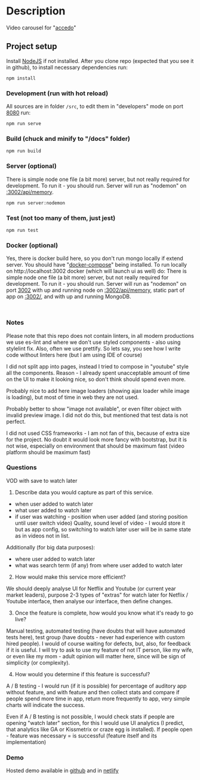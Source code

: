 # Description
Video carousel for "[accedo](https://www.accedo.tv)"

## Project setup
Install [NodeJS](https://nodejs.org/) if not installed. After you clone repo (expected that you see it in github), to install necessary dependencies run:
```
npm install
```

### Development (run with hot reload)
All sources are in folder `/src`, to edit them in "developers" mode on port [8080](http://localhost:8080) run:
```
npm run serve
```

### Build (chuck and minify to "/docs" folder)
```
npm run build
```

### Server (optional)
There is simple node one file (a bit more) server, but not really required for development. To run it - you should run. Server will run as "nodemon" on [:3002/api/memory](http://localhost:3002/api/memory).
```
npm run server:nodemon
```


### Test (not too many of them, just jest)
```
npm run test
```

### Docker (optional)
Yes, there is docker build here, so you don't run mongo locally if extend server. You should have "[docker-compose](https://docs.docker.com/compose/install/)" being installed. To run locally on http://localhost:3002 docker (which will launch ui as well) do:
There is simple node one file (a bit more) server, but not really required for development. To run it - you should run. Server will run as "nodemon" on port [3002](http://localhost:3002/) with up and running node on [:3002/api/memory](http://localhost:3002/api/memory), static part of app on [:3002/](http://localhost:3002), and with up and running MongoDB.
```


```

### Notes

Please note that this repo does not contain linters, in all modern productions we use es-lint and where we don't use styled components - also using stylelint fix. Also, often we use prettify. So lets say, you see how I write code without linters here (but I am using IDE of course)

I did not split app into pages, instead I tried to compose in "youtube" style all the components. Reason - I already spent unacceptable amount of time on the UI to make it looking nice, so don't think should spend even more.

Probably nice to add here image loaders (showing ajax loader while image is loading), but most of time in web they are not used.

Probably better to show "image not available", or even filter object with invalid preview image. I did not do this, but mentioned that test data is not perfect.

I did not used CSS frameworks - I am not fan of this, because of extra size for the project. No doubt it would look more fancy with bootstrap, but it is not wise, especially on environment that should be maximum fast (video platform should be maximum fast)

### Questions

VOD with save to watch later
 1. Describe data you would capture as part of this service.
 - when user added to watch later
 - what user added to watch later
 - if user was watching - position when user added (and storing position until user switch video)
 Quality, sound level of video - I would store it but as app config, so switching to watch later user will be in same state as in videos not in list. 
 
 Additionally (for big data purposes):
 - where user added to watch later
 - what was search term (if any) from where user added to watch later
 
 2. How would make this service more efficient?
 
 We should deeply analyse UI for Netflix and Youtube (or current year market leaders), purpose 2-3 types of "extras" for watch later for Netflix / Youtube interface, then analyse our interface, then define changes. 
 
 3. Once the feature is complete, how would you know what it's ready to go live?
 
 Manual testing, automated testing (have doubts that will have automated tests here), test group (have doubts - never had experience with custom hired people). I would of course waiting for defects, but, also, for feedback if it is useful.
 I will try to ask to use my feature of not IT person, like my wife, or even like my mom - adult opinion will matter here, since will be sign of simplicity (or complexity).
 
 4. How would you determine if this feature is successful?
 
 A / B testing - I would run (if it is possible) for percentage of auditory app without feature, and with feature and then collect stats and compare if people spend more time in app, return more frequently to app, very simple charts will indicate the success.
 
 Even if A / B testing is not possible, I would check stats if people are opening "watch later" section, for this I would use UI analytics (I predict, that analytics like GA or Kissmetrix or craze egg is installed). If people open - feature was necessary = is successful (feature itself and its implementation)
 
 ### Demo
 Hosted demo available in [github](https://sonnenhaft.github.io) and in [netlify](video-carousel-vlad) 